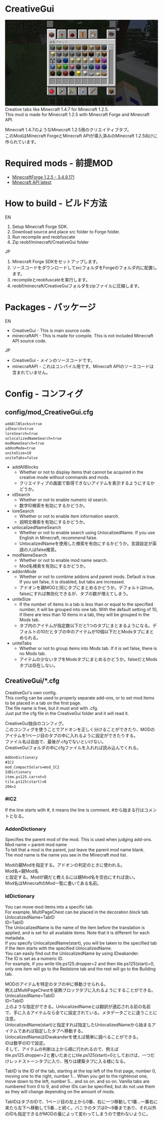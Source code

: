 # CreativeGui
![Screenshot1](screenshots/ss1.png)  
Creative tabs like Minecraft 1.4.7 for Minecraft 1.2.5.  
This mod is made for Minecraft 1.2.5 with Minecraft Forge and Minecraft API.  

Minecraft 1.4.7のようなMinecraft 1.2.5用のクリエイティブタブ。  
このModはMinecraft ForgeとMinecraft APIが導入済みのMinecraft 1.2.5向けに作られています。  

# Required mods - 前提MOD
* [MinecraftForge 1.2.5 - 3.4.9.171](https://files.minecraftforge.net/net/minecraftforge/forge/index_1.2.5.html)
* [Minecraft API latest](http://minecraft125user.nisfan.net/forum/viewtopic.php?f=11&t=133)

# How to build - ビルド方法
EN
1. Setup Minecraft Forge SDK.
1. Download source and place src folder to Forge folder.
1. Run recompile and reobfuscate
1. Zip reobf/minecraft/CreativeGui folder

JP
1. Minecraft Forge SDKをセットアップします。
1. ソースコードをダウンロードしてsrcフォルダをForgeのフォルダ内に配置します。
1. recompileとreobfuscateを実行します。
1. reobf/minecraft/CreativeGuiフォルダをzipファイルに圧縮します。

# Packages - パッケージ
EN
* CreativeGui - This is main source code.
* minecraftAPI - This is made for compile. This is not included Minecraft API source code.

JP
* CreativeGui - メインのソースコードです。
* minecraftAPI - これはコンパイル用です。Minecraft APIのソースコードは含まれていません。

# Config - コンフィグ
## config/mod_CreativeGui.cfg
```
addAllBlocks=true
idSearch=true
loreSearch=true
unlocalizedNameSearch=true
modNameSearch=true
addonMode=true
uniteSize=10
uniteTabs=false
```

* addAllBlocks
  * Whether or not to display items that cannot be acquired in the creative mode without commands and mods.
  * クリエイティブの画面で取得できないアイテムを表示するようにするかどうか。  
* idSearch
  * Whether or not to enable numeric id search.
  * 数字ID検索を有効にするかどうか。  
* loreSearch
  * Whether or not to enable item information search.
  * 説明文検索を有効にするかどうか。  
* unlocalizedNameSearch
  * Whether or not to enable search using UnlocalizedName. If you use English in Minecraft, recommend false.
  * UnlocalizedNameを使用した検索を有効にするかどうか。言語設定が英語の人はfalse推奨。  
* modNameSearch
  * Whether or not to enable mod name search.
  * Mod名検索を有効にするかどうか。  
* addonMode
  * Whether or not to combine addons and parent mods. Default is true. If you set false, it is disabled, but tabs are increased.
  * アドオンを親MODと同じタブにまとめるかどうか。デフォルトはtrue。falseにすれば無効化できるが、タブの数が増えてしまう。  
* uniteSize
  * If the number of items in a tab is less than or equal to the specified number, it will be grouped into one tab. With the default setting of 10, if there are less than 10 items in a tab, they will be grouped in the Mods tab.
  * タブ内のアイテムが指定数以下だと1つのタブにまとまるようになる。デフォルトの10だとタブの中のアイテムが10個以下だとModsタブにまとめられる。  
* uniteTabs
  * Whether or not to group items into Mods tab. If it is set false, there is no Mods tab.
  * アイテムの少ないタブをModsタブにまとめるかどうか。falseだとModsタブは存在しない。  
## CreativeGui/*.cfg
CreativeGui's own config.  
This config can be used to properly separate add-ons, or to set mod items to be placed in a tab on the first page.  
The file name is free, but it must end with .cfg.  
Just put the cfg file in the CreativeGui folder and it will read it.  

CreativeGui独自のコンフィグ。  
このコンフィグを使うことでアドオンを正しく分けることができたり、MODのアイテムを1ページ目のタブの中に入れるように設定ができたりする。  
ファイル名は自由で、最後が.cfgでないといけない。  
CreativeGuiフォルダの中にcfgファイルを入れれば読み込んでくれる。  

```
AddonDictionary
#IC2
mod_CompactSolars=mod_IC2
IdDictionary
item.ps125.carrot=5
tile.ps125(start)=0
204=1
```

### #IC2
If the line starts with #, it means the line is comment.
#から始まる行はコメントとなる。
### AddonDictionary
Specifies the parent mod of the mod. This is used when judging add-ons.  
Mod name = parent mod name  
To tell that a mod is the parent, just leave the parent mod name blank.  
The mod name is the name you see in the Minecraft mod list.  

Modの親Modを指定する。アドオンの判定のときに使われる。  
Mod名=親Mod名  
と設定する。Modが親だと教えるには親Mod名を空白にすれば良い。  
Mod名はMinecraftのMod一覧に書いてある名前。  

### IdDictionary
You can move mod items into a specific tab.  
For example, MultiPageChest can be placed in the decoration block tab.  
UnlocalizedName=TabID  
ID=TabID  
The UnlocalizedName is the name of the item before the translation is applied, and is set for all available items. Note that it is different for each metadata.  
If you specify UnlocalizedName(start), you will be taken to the specified tab if the item starts with the specified UnlocalizedName.  
You can easily find out the UnlocalizedName by using IDwakander.  
The ID is set as a numeric ID.  
For example, if you write tile.ps125.dropper=2 and then tile.ps125(start)=0, only one item will go to the Redstone tab and the rest will go to the Building tab.  

MODのアイテムを特定のタブの中に移動させられる。  
例えばMultiPageChestを装飾ブロックタブに入れるようにすることができる。  
UnlocalizedName=TabID  
ID=TabID  
上のような指定ができる。UnlocalizedNameとは翻訳が適応される前の名前で、手に入るアイテムなら全てに設定されている。メタデータごとに違うことに注意。  
UnlocalizedName(start)と指定すれば指定したUnlocalizedNameから始まるアイテムであれば指定したタブへ移動する。  
UnlocalizedNameはIDwakanderを使えば簡単に調べることができる。  
IDは数字のIDで設定。  
そして、アイテムの判断は上から順に行われるので、例えばtile.ps125.dropper=2と書いたあとにtile.ps125(start)=0としておけば、一つだけレッドストーンタブに入り、残りは建築タブに入る様になる。  

TabID is the ID of the tab, starting at the top left of the first page, number 0, moving one to the right, number 1... When you get to the rightmost one, move down to the left, number 5... and so on. and so on. Vanilla tabs are numbered from 0 to 9, and other IDs can be specified, but do not use them as they will change depending on the amount of mods.

TabIDはタブのIDで、1ページ目の左上から0番、右に一つ移動して1番...一番右に来たら左下へ移動して5番...と続く。バニラのタブは0～9番まであり、それ以外のIDも指定できるがMODの量によって変わってしまうので使わないように。  